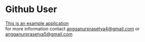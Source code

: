 # Github User

[This is an example application](https://github.com)  
for more information contact angganurprasetya4@gmail.com or angganurprasetya5@gmail.com
